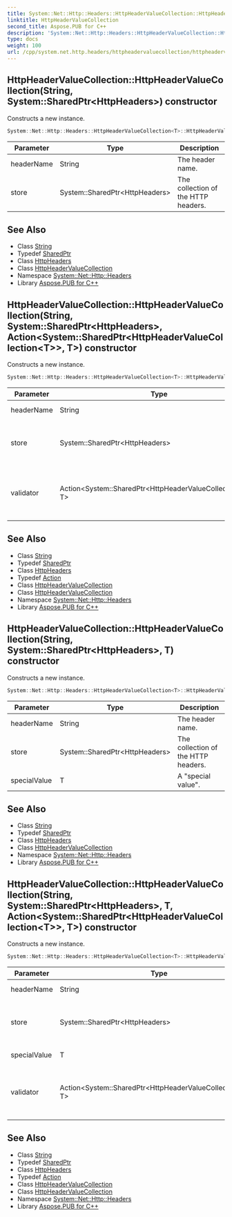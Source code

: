 ```yaml
---
title: System::Net::Http::Headers::HttpHeaderValueCollection::HttpHeaderValueCollection constructor
linktitle: HttpHeaderValueCollection
second_title: Aspose.PUB for C++
description: 'System::Net::Http::Headers::HttpHeaderValueCollection::HttpHeaderValueCollection constructor. Constructs a new instance in C++.'
type: docs
weight: 100
url: /cpp/system.net.http.headers/httpheadervaluecollection/httpheadervaluecollection/
---
```

## HttpHeaderValueCollection::HttpHeaderValueCollection(String, System::SharedPtr\<HttpHeaders\>) constructor


Constructs a new instance.

```cpp
System::Net::Http::Headers::HttpHeaderValueCollection<T>::HttpHeaderValueCollection(String headerName, System::SharedPtr<HttpHeaders> store)
```


| Parameter | Type | Description |
| --- | --- | --- |
| headerName | String | The header name. |
| store | System::SharedPtr\<HttpHeaders\> | The collection of the HTTP headers. |

## See Also

* Class [String](../../../system/string/)
* Typedef [SharedPtr](../../../system/sharedptr/)
* Class [HttpHeaders](../../httpheaders/)
* Class [HttpHeaderValueCollection](../)
* Namespace [System::Net::Http::Headers](../../)
* Library [Aspose.PUB for C++](../../../)
## HttpHeaderValueCollection::HttpHeaderValueCollection(String, System::SharedPtr\<HttpHeaders\>, Action\<System::SharedPtr\<HttpHeaderValueCollection\<T\>\>, T\>) constructor


Constructs a new instance.

```cpp
System::Net::Http::Headers::HttpHeaderValueCollection<T>::HttpHeaderValueCollection(String headerName, System::SharedPtr<HttpHeaders> store, Action<System::SharedPtr<HttpHeaderValueCollection<T>>, T> validator)
```


| Parameter | Type | Description |
| --- | --- | --- |
| headerName | String | The header name. |
| store | System::SharedPtr\<HttpHeaders\> | The collection of the HTTP headers. |
| validator | Action\<System::SharedPtr\<HttpHeaderValueCollection\<T\>\>, T\> | The delegate that is used to validate added items. |

## See Also

* Class [String](../../../system/string/)
* Typedef [SharedPtr](../../../system/sharedptr/)
* Class [HttpHeaders](../../httpheaders/)
* Typedef [Action](../../../system/action/)
* Class [HttpHeaderValueCollection](../)
* Class [HttpHeaderValueCollection](../)
* Namespace [System::Net::Http::Headers](../../)
* Library [Aspose.PUB for C++](../../../)
## HttpHeaderValueCollection::HttpHeaderValueCollection(String, System::SharedPtr\<HttpHeaders\>, T) constructor


Constructs a new instance.

```cpp
System::Net::Http::Headers::HttpHeaderValueCollection<T>::HttpHeaderValueCollection(String headerName, System::SharedPtr<HttpHeaders> store, T specialValue)
```


| Parameter | Type | Description |
| --- | --- | --- |
| headerName | String | The header name. |
| store | System::SharedPtr\<HttpHeaders\> | The collection of the HTTP headers. |
| specialValue | T | A "special value". |

## See Also

* Class [String](../../../system/string/)
* Typedef [SharedPtr](../../../system/sharedptr/)
* Class [HttpHeaders](../../httpheaders/)
* Class [HttpHeaderValueCollection](../)
* Namespace [System::Net::Http::Headers](../../)
* Library [Aspose.PUB for C++](../../../)
## HttpHeaderValueCollection::HttpHeaderValueCollection(String, System::SharedPtr\<HttpHeaders\>, T, Action\<System::SharedPtr\<HttpHeaderValueCollection\<T\>\>, T\>) constructor


Constructs a new instance.

```cpp
System::Net::Http::Headers::HttpHeaderValueCollection<T>::HttpHeaderValueCollection(String headerName, System::SharedPtr<HttpHeaders> store, T specialValue, Action<System::SharedPtr<HttpHeaderValueCollection<T>>, T> validator)
```


| Parameter | Type | Description |
| --- | --- | --- |
| headerName | String | The header name. |
| store | System::SharedPtr\<HttpHeaders\> | The collection of the HTTP headers. |
| specialValue | T | A "special value". |
| validator | Action\<System::SharedPtr\<HttpHeaderValueCollection\<T\>\>, T\> | The delegate that is used to validate added items. |

## See Also

* Class [String](../../../system/string/)
* Typedef [SharedPtr](../../../system/sharedptr/)
* Class [HttpHeaders](../../httpheaders/)
* Typedef [Action](../../../system/action/)
* Class [HttpHeaderValueCollection](../)
* Class [HttpHeaderValueCollection](../)
* Namespace [System::Net::Http::Headers](../../)
* Library [Aspose.PUB for C++](../../../)
